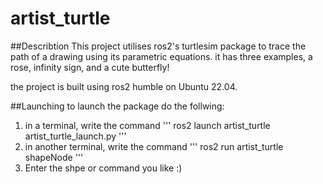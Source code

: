 # artist_turtle

##Describtion
This project utilises ros2's turtlesim package to trace the path of a drawing using its parametric equations. it has three examples, a rose, infinity sign, and a cute butterfly!

the project is built using ros2 humble on Ubuntu 22.04.

##Launching
to launch the package do the follwing:
1. in a terminal, write the command
  '''
   ros2 launch artist_turtle artist_turtle_launch.py
   '''
2. in another terminal, write the command
   '''
   ros2 run artist_turtle shapeNode
   '''
3. Enter the shpe or command you like :)
